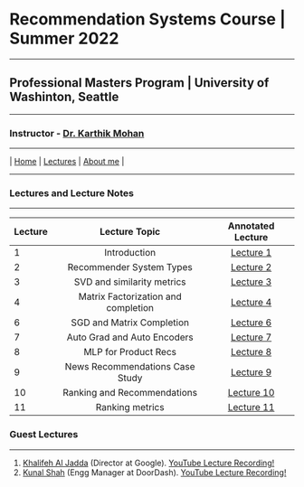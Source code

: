 # Recommendation Systems Course | Summer 2022 

***
 
## Professional Masters Program | University of Washinton, Seattle 

***


### Instructor - [Dr. Karthik Mohan](https://www.ece.uw.edu/people/karthik-mohan/)

***

| [Home](index.md)  | [Lectures](lectures.md)   | [About me](karthik.md) |


***


### Lectures and Lecture Notes

***

| Lecture | Lecture Topic | Annotated Lecture |
| :--- | :----: | :---: |
| 1 | Introduction | [Lecture 1](Lectures/Lecture_1_annotated.pdf) |
| 2 | Recommender System Types | [Lecture 2](Lectures/Lecture_2_annotated.pdf) |
| 3 | SVD and similarity metrics | [Lecture 3](Lectures/Lecture_3_annotated.pdf) |
| 4 | Matrix Factorization and completion  | [Lecture 4](Lectures/Lecture_4_annotated.pdf) |
| 6 | SGD and Matrix Completion | [Lecture 6](Lectures/Lecture_6_annotated.pdf) |
| 7 | Auto Grad and Auto Encoders | [Lecture 7](Lectures/Lecture_7_annotated.pdf) |
| 8 | MLP for Product Recs | [Lecture 8](Lectures/Lecture_8_annotated.pdf) |
| 9 | News Recommendations Case Study| [Lecture 9](Lectures/Lecture_9_annotated.pdf) |
| 10 | Ranking and Recommendations | [Lecture 10](Lectures/Lecture_10_annotated.pdf) |
| 11 | Ranking metrics | [Lecture 11](Lectures/Lecture_11_annotated.pdf) |


### Guest Lectures

*** 

1. <a href="https://www.linkedin.com/in/khalifeh-al-jadda-ph-d-929a5020/" target="_blank">Khalifeh Al Jadda</a> (Director at Google). <a href="https://www.youtube.com/watch?v=5Pa9NN_uRYg&t=1s" target="_blank">YouTube Lecture Recording!</a>
1. <a href="https://www.linkedin.com/in/kunal-shah-537b2457/" target="_blank">Kunal Shah</a> (Engg Manager at DoorDash). <a href="https://www.youtube.com/watch?v=cIuu26yCQQ0&t=1s" target="_blank">YouTube Lecture Recording!</a>




